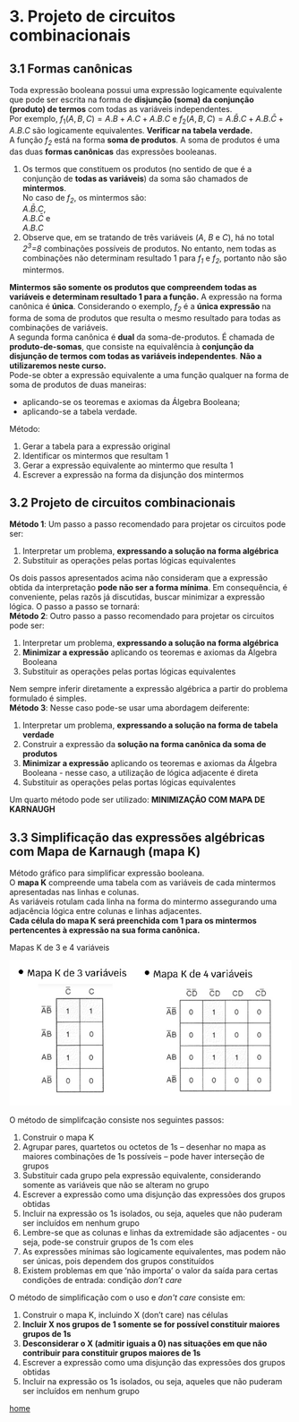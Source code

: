 # 3. Projeto de circuitos combinacionais

## 3.1 Formas canônicas
Toda expressão booleana possui uma expressão logicamente equivalente 
que pode ser escrita na forma de **disjunção (soma) da conjunção (produto) de termos** com todas as variáveis independentes.  
Por exemplo, $f_1(A,B,C)=A.B+A.C+A.B.C$ e $f_2(A,B,C)=A.\bar{B}.C+A.B.\bar{C}+A.B.C$ são logicamente equivalentes. 
**Verificar na tabela verdade.**  
A função *f<sub>2</sub>* está na forma **soma de produtos**. A soma de produtos é uma das duas **formas canônicas** das expressões booleanas.  

1. Os termos que constituem os produtos (no sentido de que é a conjunção de **todas as variáveis**) da soma são chamados de **mintermos**.  
No caso de *f<sub>2</sub>*, os mintermos são:  
$A.\bar{B}.C$,   
$A.B.\bar{C}$ e  
$A.B.C$  
2. Observe que, em se tratando de três variáveis (*A*, *B* e *C*), há no total *2<sup>3</sup>=8* combinações possíveis de produtos.
No entanto, nem todas as combinações não determinam resultado 1 para *f<sub>1</sub>* e *f<sub>2</sub>*, portanto não são mintermos.

**Mintermos são somente os produtos que compreendem todas as variáveis e determinam resultado 1 para a função.**
A expressão na forma canônica é **única**. Considerando o exemplo, *f<sub>2</sub>* é a **única expressão** na forma de soma de produtos 
que resulta o mesmo resultado para todas as combinações de variáveis.  
A segunda forma canônica é **dual** da soma-de-produtos. É chamada de **produto-de-somas**,
que consiste na equivalência à **conjunção da disjunção de termos com todas as variáveis independentes**. **Não a utilizaremos neste curso.**  
Pode-se obter a expressão equivalente a uma função qualquer na forma de soma de produtos de duas maneiras:  
- aplicando-se os teoremas e axiomas da Álgebra Booleana;
- aplicando-se a tabela verdade.  

Método:
1. Gerar a tabela para a expressão original
2. Identificar os mintermos que resultam 1
3. Gerar a expressão equivalente ao mintermo que resulta 1
4. Escrever a expressão na forma da disjunção dos mintermos 

## 3.2 Projeto de circuitos combinacionais
**Método 1**: Um passo a passo recomendado para projetar os circuitos pode ser:  
1. Interpretar um problema, **expressando a solução na forma algébrica**
2. Substituir as operações pelas portas lógicas equivalentes

Os dois passos apresentados acima não consideram que a expressão obtida da interpretação **pode não ser a forma mínima**.
Em consequência, é conveniente, pelas razõs já discutidas, buscar minimizar a expressão lógica. O passo a passo se tornará:  
**Método 2**: Outro passo a passo recomendado para projetar os circuitos pode ser:  
1. Interpretar um problema, **expressando a solução na forma algébrica**
2. **Minimizar a expressão** aplicando os teoremas e axiomas da Álgebra Booleana
3. Substituir as operações pelas portas lógicas equivalentes 

Nem sempre inferir diretamente a expressão algébrica a partir do problema formulado é simples.  
**Método 3**: Nesse caso pode-se usar uma abordagem deiferente:  
1. Interpretar um problema, **expressando a solução na forma de tabela verdade**
2. Construir a expressão da **solução na forma canônica da soma de produtos**
3. **Minimizar a expressão** aplicando os teoremas e axiomas da Álgebra Booleana - nesse caso, a utilização de lógica adjacente é direta
4. Substituir as operações pelas portas lógicas equivalentes 

Um quarto método pode ser utilizado: **MINIMIZAÇÃO COM MAPA DE KARNAUGH**

## 3.3 Simplificação das expressões algébricas com Mapa de Karnaugh (mapa K)
Método gráfico para simplificar expressão booleana.  
O **mapa K** compreende uma tabela com as variáveis de cada mintermos apresentadas nas linhas e colunas.  
As variáveis rotulam cada linha na forma do mintermo assegurando uma adjacência lógica entre colunas e linhas adjacentes.  
**Cada célula do mapa K será preenchida com 1 para os mintermos pertencentes à expressão na sua forma canônica.**

Mapas K de 3 e 4 variáveis

![Mapas K - 3 e 4 variáveis](/sisdig_aulas/images_sisdig/mapasK.jpg)

O método de simplifcação consiste nos seguintes passos:  
1. Construir o mapa K
2. Agrupar pares, quartetos ou octetos de 1s – desenhar no mapa as maiores combinações de 1s possíveis – pode haver interseção de grupos
3. Substituir cada grupo pela expressão equivalente, considerando somente as variáveis que não se alteram no grupo 
4. Escrever a expressão como uma disjunção das expressões dos grupos obtidas
5. Incluir na expressão os 1s isolados, ou seja, aqueles que não puderam ser incluídos em nenhum grupo
6. Lembre-se que as colunas e linhas da extremidade são adjacentes - ou seja, pode-se construir grupos de 1s com eles
7. As expressões mínimas são logicamente equivalentes, mas podem não ser únicas, pois dependem dos grupos constituídos
8. Existem problemas em que ‘não importa’ o valor da saída para certas condições de entrada: condição *don’t care*

O método de simplificação com o uso e *don't care* consiste em:
1. Construir o mapa K, incluindo X (don’t care) nas células
2. **Incluir X nos grupos de 1 somente se for possível constituir maiores grupos de 1s**
3. **Desconsiderar o X (admitir iguais a 0) nas situações em que não contribuir para constituir grupos maiores de 1s**  
4. Escrever a expressão como uma disjunção das expressões dos grupos obtidas
5. Incluir na expressão os 1s isolados, ou seja, aqueles que não puderam ser incluídos em nenhum grupo

[home](https://github.com/claytonjasilva/claytonjasilva.github.io/blob/main/sisdig_aulas.md)

















